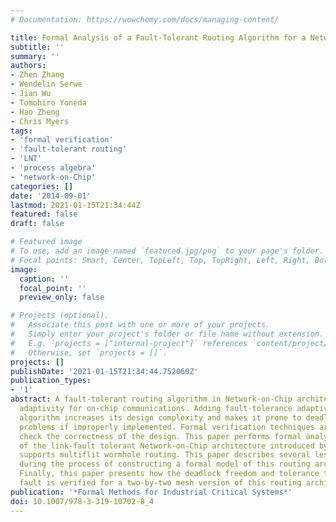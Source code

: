 ```yaml
---
# Documentation: https://wowchemy.com/docs/managing-content/

title: Formal Analysis of a Fault-Tolerant Routing Algorithm for a Network-on-Chip
subtitle: ''
summary: ''
authors:
- Zhen Zhang
- Wendelin Serwe
- Jian Wu
- Tomohiro Yoneda
- Hao Zheng
- Chris Myers
tags:
- 'formal verification'
- 'fault-tolerant routing'
- 'LNT'
- 'process algebra'
- 'network-on-Chip'
categories: []
date: '2014-09-01'
lastmod: 2021-01-15T21:34:44Z
featured: false
draft: false

# Featured image
# To use, add an image named `featured.jpg/png` to your page's folder.
# Focal points: Smart, Center, TopLeft, Top, TopRight, Left, Right, BottomLeft, Bottom, BottomRight.
image:
  caption: ''
  focal_point: ''
  preview_only: false

# Projects (optional).
#   Associate this post with one or more of your projects.
#   Simply enter your project's folder or file name without extension.
#   E.g. `projects = ["internal-project"]` references `content/project/deep-learning/index.md`.
#   Otherwise, set `projects = []`.
projects: []
publishDate: '2021-01-15T21:34:44.752060Z'
publication_types:
- '1'
abstract: A fault-tolerant routing algorithm in Network-on-Chip architectures provides
  adaptivity for on-chip communications. Adding fault-tolerance adaptivity to a routing
  algorithm increases its design complexity and makes it prone to deadlock and other
  problems if improperly implemented. Formal verification techniques are needed to
  check the correctness of the design. This paper performs formal analysis on an extension
  of the link-fault tolerant Network-on-Chip architecture introduced by Wu et al that
  supports multiflit wormhole routing. This paper describes several lessons learned
  during the process of constructing a formal model of this routing architecture.
  Finally, this paper presents how the deadlock freedom and tolerance to a single-link
  fault is verified for a two-by-two mesh version of this routing architecture.
publication: '*Formal Methods for Industrial Critical Systems*'
doi: 10.1007/978-3-319-10702-8_4
---
```

